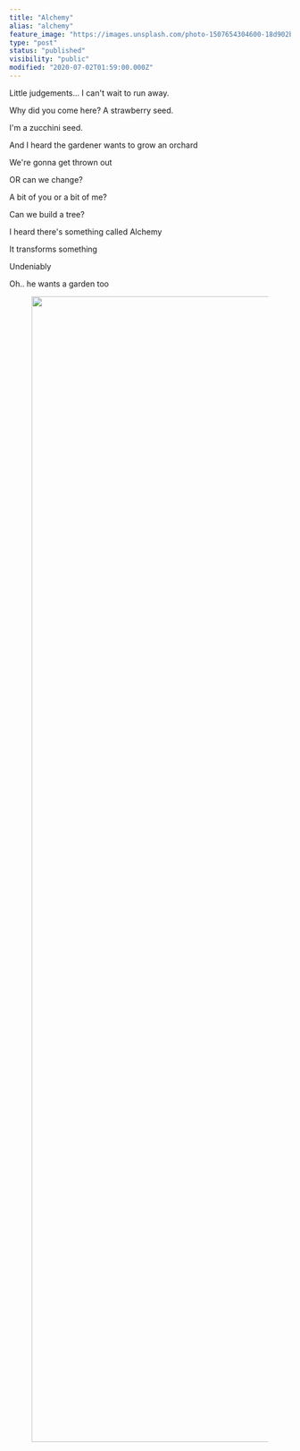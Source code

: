 ```yaml
---
title: "Alchemy"
alias: "alchemy"
feature_image: "https://images.unsplash.com/photo-1507654304600-18d902b183b4?ixlib=rb-1.2.1&q=80&fm=jpg&crop=entropy&cs=tinysrgb&w=2000&fit=max&ixid=eyJhcHBfaWQiOjExNzczfQ"
type: "post"
status: "published"
visibility: "public"
modified: "2020-07-02T01:59:00.000Z"
---
```


<p>Little judgements... I can't wait to run away.</p><p>Why did you come here? A strawberry seed.</p><p>I'm a zucchini seed.</p><p>And I heard the gardener wants to grow an orchard</p><p>We're gonna get thrown out</p><p>OR can we change?</p><p>A bit of you or a bit of me?</p><p>Can we build a tree?</p><p>I heard there's something called Alchemy</p><p>It transforms something</p><p>Undeniably</p><p>Oh.. he wants a garden too</p><figure class="kg-card kg-image-card"><img src="__GHOST_URL__/content/images/2020/07/IMG_0221.jpeg" class="kg-image" alt loading="lazy" width="1690" height="2048" srcset="__GHOST_URL__/content/images/size/w600/2020/07/IMG_0221.jpeg 600w, __GHOST_URL__/content/images/size/w1000/2020/07/IMG_0221.jpeg 1000w, __GHOST_URL__/content/images/size/w1600/2020/07/IMG_0221.jpeg 1600w, __GHOST_URL__/content/images/2020/07/IMG_0221.jpeg 1690w" sizes="(min-width: 720px) 720px"></figure>
